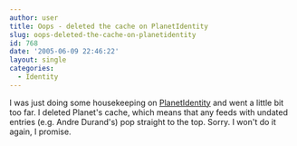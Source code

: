 ```yaml
---
author: user
title: Oops - deleted the cache on PlanetIdentity
slug: oops-deleted-the-cache-on-planetidentity
id: 768
date: '2005-06-09 22:46:22'
layout: single
categories:
  - Identity
---
```


I was just doing some housekeeping on [PlanetIdentity](http://planetidentity.org/) and went a little bit too far. I deleted Planet's cache, which means that any feeds with undated entries (e.g. Andre Durand's) pop straight to the top. Sorry. I won't do it again, I promise.